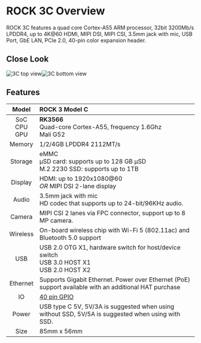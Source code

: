 ﻿---
sidebar_label: 'Overview'
sidebar_position: 3
---

# ROCK 3C Overview

ROCK 3C features a quad core Cortex-A55 ARM processor, 32bit 3200Mb/s LPDDR4, up to 4K@60 HDMI, MIPI DSI, MIPI CSI, 3.5mm jack with mic, USB Port, GbE LAN, PCIe 2.0, 40-pin color expansion header.

## Close Look

![3C top view](/img/rock3/Rock3C-top-800px.webp)![3C bottom view](/img/rock3/Rock3C-bottom-800px.webp)  

## Features

|Model|ROCK 3 Model C|
|:-:|:-|
|SoC<br/>CPU<br/>GPU|**RK3566**<br/>Quad-core Cortex-A55, frequency 1.6Ghz<br/>Mali G52|
|Memory|1/2/4GB LPDDR4 2112MT/s|
|Storage|eMMC<br/>μSD card: supports up to 128 GB μSD<br/>M.2 2230 SSD: supports up to 1TB |
|Display|HDMI: up to 1920x1080@60<br/>*OR* MIPI DSI 2-lane display|
|Audio|	3.5mm jack with mic<br/>HD codec that supports up to 24-bit/96KHz audio.|
|Camera|MIPI CSI 2 lanes via FPC connector, support up to 8 MP camera.|
|Wireless|On-board wireless chip with Wi-Fi 5 (802.11ac) and Bluetooth 5.0 support|
|USB|USB 2.0 OTG X1, hardware switch for host/device switch<br/>USB 3.0 HOST X1<br/>USB 2.0 HOST X2|
|Ethernet|Supports Gigabit Ethernet. Power over Ethernet (PoE) support available with an additional HAT purchase|
|IO|[40 pin GPIO](../hardware/rock3c-gpio)|
|Power|USB type C 5V, 5V/3A is suggested when using without SSD, 5V/5A is suggested when using with SSD.|
|Size|85mm x 56mm|

